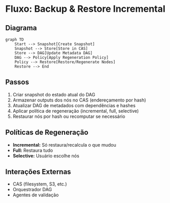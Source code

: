 # Fluxo: Backup & Restore Incremental

## Diagrama
```mermaid
graph TD
    Start --> Snapshot[Create Snapshot]
    Snapshot --> Store[Store in CAS]
    Store --> DAG[Update Metadata DAG]
    DAG --> Policy[Apply Regeneration Policy]
    Policy --> Restore[Restore/Regenerate Nodes]
    Restore --> End
```

## Passos
1. Criar snapshot do estado atual do DAG
2. Armazenar outputs dos nós no CAS (endereçamento por hash)
3. Atualizar DAG de metadados com dependências e hashes
4. Aplicar política de regeneração (incremental, full, selective)
5. Restaurar nós por hash ou recomputar se necessário

## Políticas de Regeneração
- **Incremental:** Só restaura/recalcula o que mudou
- **Full:** Restaura tudo
- **Selective:** Usuário escolhe nós

## Interações Externas
- CAS (filesystem, S3, etc.)
- Orquestrador DAG
- Agentes de validação 